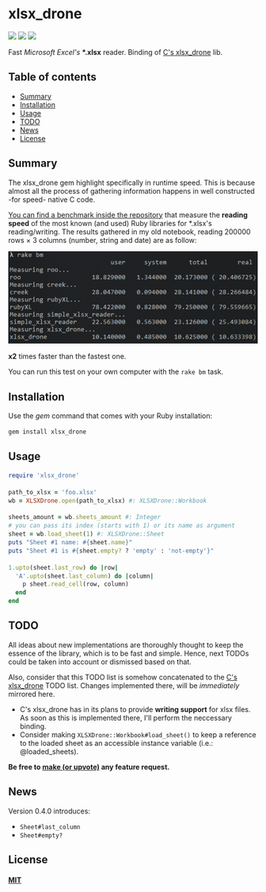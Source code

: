 # xlsx_drone

[![](https://img.shields.io/endpoint?url=https://raw.githubusercontent.com/damian-m-g/xlsx_drone_rb/master/data/shields/simplecov.json)](#xlsx_drone)
[![](https://img.shields.io/endpoint?url=https://raw.githubusercontent.com/damian-m-g/xlsx_drone_rb/master/data/shields/test_suite.json)](#xlsx_drone)
[![](https://img.shields.io/endpoint?url=https://raw.githubusercontent.com/damian-m-g/xlsx_drone_rb/master/data/shields/assertions.json)](#xlsx_drone)

Fast _Microsoft Excel's_ **\*.xlsx** reader. Binding of [C's xlsx_drone](https://github.com/damian-m-g/xlsx_drone) lib.

## Table of contents

* [Summary](#summary)
* [Installation](#installation)
* [Usage](#usage)
* [TODO](#todo)
* [News](#news)  
* [License](#license)

## Summary

The xlsx_drone gem highlight specifically in runtime speed. This is because almost all the process of gathering information happens in well constructed -for speed- native C code.

[You can find a benchmark inside the repository](https://github.com/damian-m-g/xlsx_drone_rb/blob/master/test/benchmark/speed.rb) that measure the **reading speed** of the most known (and used) Ruby libraries for *.xlsx's reading/writing. The results gathered in my old notebook, reading 200000 rows × 3 columns (number, string and date) are as follow:

![](data/README.md_images/bm_result.png)

**x2** times faster than the fastest one.

You can run this test on your own computer with the `rake bm` task.

## Installation

Use the _gem_ command that comes with your Ruby installation:

`gem install xlsx_drone`

## Usage

```ruby
require 'xlsx_drone'

path_to_xlsx = 'foo.xlsx'
wb = XLSXDrone.open(path_to_xlsx) #: XLSXDrone::Workbook

sheets_amount = wb.sheets_amount #: Integer
# you can pass its index (starts with 1) or its name as argument
sheet = wb.load_sheet(1) #: XLSXDrone::Sheet
puts "Sheet #1 name: #{sheet.name}"
puts "Sheet #1 is #{sheet.empty? ? 'empty' : 'not-empty'}"

1.upto(sheet.last_row) do |row|
  'A'.upto(sheet.last_column) do |column|
    p sheet.read_cell(row, column)
  end
end
```

## TODO

All ideas about new implementations are thoroughly thought to keep the essence of the library, which is to be fast and simple. Hence, next TODOs could be taken into account or dismissed based on that.

Also, consider that this TODO list is somehow concatenated to the [C's xlsx_drone](https://github.com/damian-m-g/xlsx_drone#todo) TODO list. Changes implemented there, will be _immediately_ mirrored here.

- C's xlsx_drone has in its plans to provide **writing support** for xlsx files. As soon as this is implemented there, I'll perform the neccessary binding.
- Consider making `XLSXDrone::Workbook#load_sheet()` to keep a reference to the loaded sheet as an accessible instance variable (i.e.: @loaded_sheets).

**Be free to [make (or upvote)](https://github.com/damian-m-g/xlsx_drone_rb/issues) any feature request.**

## News

Version 0.4.0 introduces:
* `Sheet#last_column`
* `Sheet#empty?`

## License

#### [MIT](https://github.com/damian-m-g/xlsx_drone_rb/blob/master/LICENSE)
